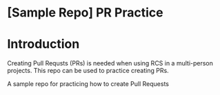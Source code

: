 # [Sample Repo] PR Practice
# Introduction
Creating Pull Requsts (PRs) is needed when using RCS in a multi-person projects.
This repo can be used to practice creating PRs.

A sample repo for practicing how to create Pull Requests
